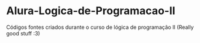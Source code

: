 # Alura-Logica-de-Programacao-II
Códigos fontes criados durante o curso de lógica de programação II (Really good stuff :3)
